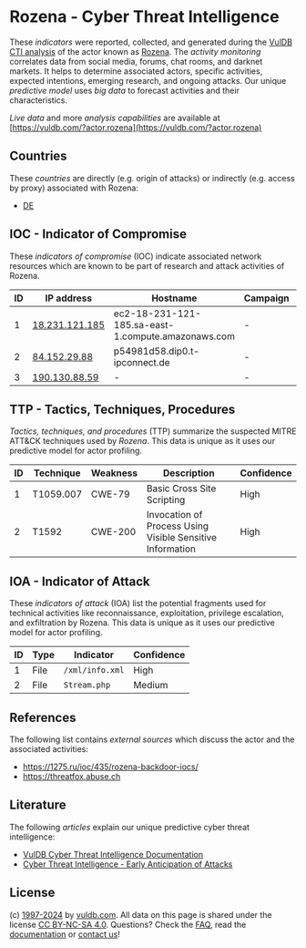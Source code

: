 # Rozena - Cyber Threat Intelligence

These _indicators_ were reported, collected, and generated during the [VulDB CTI analysis](https://vuldb.com/?kb.cti) of the actor known as [Rozena](https://vuldb.com/?actor.rozena). The _activity monitoring_ correlates data from social media, forums, chat rooms, and darknet markets. It helps to determine associated actors, specific activities, expected intentions, emerging research, and ongoing attacks. Our unique _predictive model_ uses _big data_ to forecast activities and their characteristics.

_Live data_ and more _analysis capabilities_ are available at [https://vuldb.com/?actor.rozena](https://vuldb.com/?actor.rozena)

## Countries

These _countries_ are directly (e.g. origin of attacks) or indirectly (e.g. access by proxy) associated with Rozena:

* [DE](https://vuldb.com/?country.de)

## IOC - Indicator of Compromise

These _indicators of compromise_ (IOC) indicate associated network resources which are known to be part of research and attack activities of Rozena.

ID | IP address | Hostname | Campaign | Confidence
-- | ---------- | -------- | -------- | ----------
1 | [18.231.121.185](https://vuldb.com/?ip.18.231.121.185) | ec2-18-231-121-185.sa-east-1.compute.amazonaws.com | - | Medium
2 | [84.152.29.88](https://vuldb.com/?ip.84.152.29.88) | p54981d58.dip0.t-ipconnect.de | - | High
3 | [190.130.88.59](https://vuldb.com/?ip.190.130.88.59) | - | - | High

## TTP - Tactics, Techniques, Procedures

_Tactics, techniques, and procedures_ (TTP) summarize the suspected MITRE ATT&CK techniques used by _Rozena_. This data is unique as it uses our predictive model for actor profiling.

ID | Technique | Weakness | Description | Confidence
-- | --------- | -------- | ----------- | ----------
1 | T1059.007 | CWE-79 | Basic Cross Site Scripting | High
2 | T1592 | CWE-200 | Invocation of Process Using Visible Sensitive Information | High

## IOA - Indicator of Attack

These _indicators of attack_ (IOA) list the potential fragments used for technical activities like reconnaissance, exploitation, privilege escalation, and exfiltration by Rozena. This data is unique as it uses our predictive model for actor profiling.

ID | Type | Indicator | Confidence
-- | ---- | --------- | ----------
1 | File | `/xml/info.xml` | High
2 | File | `Stream.php` | Medium

## References

The following list contains _external sources_ which discuss the actor and the associated activities:

* https://1275.ru/ioc/435/rozena-backdoor-iocs/
* https://threatfox.abuse.ch

## Literature

The following _articles_ explain our unique predictive cyber threat intelligence:

* [VulDB Cyber Threat Intelligence Documentation](https://vuldb.com/?kb.cti)
* [Cyber Threat Intelligence - Early Anticipation of Attacks](https://www.scip.ch/en/?labs.20201022)

## License

(c) [1997-2024](https://vuldb.com/?kb.changelog) by [vuldb.com](https://vuldb.com/?kb.about). All data on this page is shared under the license [CC BY-NC-SA 4.0](https://creativecommons.org/licenses/by-nc-sa/4.0/). Questions? Check the [FAQ](https://vuldb.com/?kb.faq), read the [documentation](https://vuldb.com/?kb) or [contact us](https://vuldb.com/?contact)!
